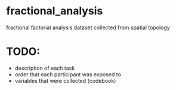 # fractional_analysis
fractional factorial analysis
dataset collected from spatial topology

# TODO:
- description of each task
- order that each participant was exposed to
- variables that were collected (codebook)
